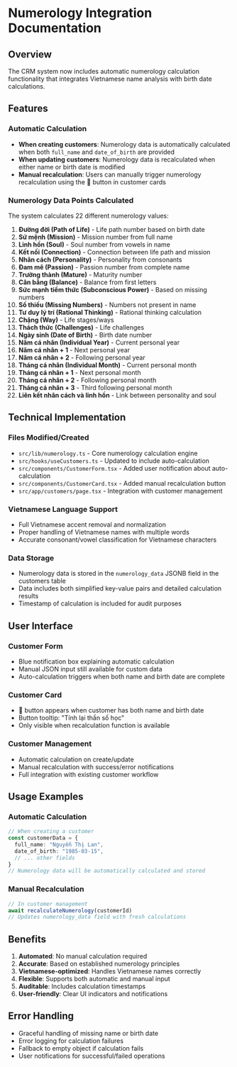# Numerology Integration Documentation

## Overview
The CRM system now includes automatic numerology calculation functionality that integrates Vietnamese name analysis with birth date calculations.

## Features

### Automatic Calculation
- **When creating customers**: Numerology data is automatically calculated when both `full_name` and `date_of_birth` are provided
- **When updating customers**: Numerology data is recalculated when either name or birth date is modified
- **Manual recalculation**: Users can manually trigger numerology recalculation using the 🔢 button in customer cards

### Numerology Data Points Calculated

The system calculates 22 different numerology values:

1. **Đường đời (Path of Life)** - Life path number based on birth date
2. **Sứ mệnh (Mission)** - Mission number from full name
3. **Linh hồn (Soul)** - Soul number from vowels in name
4. **Kết nối (Connection)** - Connection between life path and mission
5. **Nhân cách (Personality)** - Personality from consonants
6. **Đam mê (Passion)** - Passion number from complete name
7. **Trưởng thành (Mature)** - Maturity number
8. **Cân bằng (Balance)** - Balance from first letters
9. **Sức mạnh tiềm thức (Subconscious Power)** - Based on missing numbers
10. **Số thiếu (Missing Numbers)** - Numbers not present in name
11. **Tư duy lý trí (Rational Thinking)** - Rational thinking calculation
12. **Chặng (Way)** - Life stages/ways
13. **Thách thức (Challenges)** - Life challenges
14. **Ngày sinh (Date of Birth)** - Birth date number
15. **Năm cá nhân (Individual Year)** - Current personal year
16. **Năm cá nhân + 1** - Next personal year
17. **Năm cá nhân + 2** - Following personal year
18. **Tháng cá nhân (Individual Month)** - Current personal month
19. **Tháng cá nhân + 1** - Next personal month
20. **Tháng cá nhân + 2** - Following personal month  
21. **Tháng cá nhân + 3** - Third following personal month
22. **Liên kết nhân cách và linh hồn** - Link between personality and soul

## Technical Implementation

### Files Modified/Created
- `src/lib/numerology.ts` - Core numerology calculation engine
- `src/hooks/useCustomers.ts` - Updated to include auto-calculation
- `src/components/CustomerForm.tsx` - Added user notification about auto-calculation
- `src/components/CustomerCard.tsx` - Added manual recalculation button
- `src/app/customers/page.tsx` - Integration with customer management

### Vietnamese Language Support
- Full Vietnamese accent removal and normalization
- Proper handling of Vietnamese names with multiple words
- Accurate consonant/vowel classification for Vietnamese characters

### Data Storage
- Numerology data is stored in the `numerology_data` JSONB field in the customers table
- Data includes both simplified key-value pairs and detailed calculation results
- Timestamp of calculation is included for audit purposes

## User Interface

### Customer Form
- Blue notification box explaining automatic calculation
- Manual JSON input still available for custom data
- Auto-calculation triggers when both name and birth date are complete

### Customer Card
- 🔢 button appears when customer has both name and birth date
- Button tooltip: "Tính lại thần số học"
- Only visible when recalculation function is available

### Customer Management
- Automatic calculation on create/update
- Manual recalculation with success/error notifications
- Full integration with existing customer workflow

## Usage Examples

### Automatic Calculation
```typescript
// When creating a customer
const customerData = {
  full_name: "Nguyễn Thị Lan",
  date_of_birth: "1985-03-15",
  // ... other fields
}
// Numerology data will be automatically calculated and stored
```

### Manual Recalculation
```typescript
// In customer management
await recalculateNumerology(customerId)
// Updates numerology_data field with fresh calculations
```

## Benefits
1. **Automated**: No manual calculation required
2. **Accurate**: Based on established numerology principles
3. **Vietnamese-optimized**: Handles Vietnamese names correctly
4. **Flexible**: Supports both automatic and manual input
5. **Auditable**: Includes calculation timestamps
6. **User-friendly**: Clear UI indicators and notifications

## Error Handling
- Graceful handling of missing name or birth date
- Error logging for calculation failures
- Fallback to empty object if calculation fails
- User notifications for successful/failed operations

